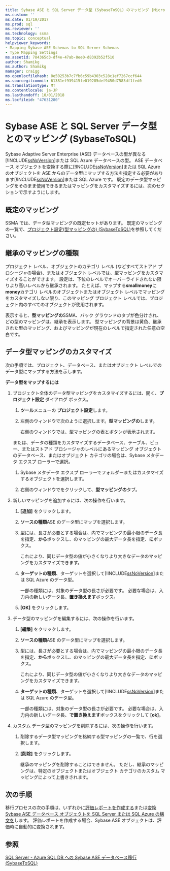 ```yaml
---
title: Sybase ASE と SQL Server データ型 (SybaseToSQL) のマッピング |Microsoft Docs
ms.custom: ''
ms.date: 01/19/2017
ms.prod: sql
ms.reviewer: ''
ms.technology: ssma
ms.topic: conceptual
helpviewer_keywords:
- Mapping Sybase ASE Schemas to SQL Server Schemas
- Type Mapping Settings
ms.assetid: 784365d3-df4e-47ab-8ee0-d8392b52f510
author: Shamikg
ms.author: Shamikg
manager: craigg
ms.openlocfilehash: 8e50253b7c7fb6c59b4303c528c1ef7267ccf644
ms.sourcegitcommit: 61381ef939415fe019285def9450d7583df1fed0
ms.translationtype: MT
ms.contentlocale: ja-JP
ms.lasthandoff: 10/01/2018
ms.locfileid: "47631280"
---
```

# <a name="mapping-sybase-ase-and-sql-server-data-types-sybasetosql"></a>Sybase ASE と SQL Server データ型とのマッピング (SybaseToSQL)
Sybase Adaptive Server Enterprise (ASE) データベースの型が異なる[!INCLUDE[ssNoVersion](../../includes/ssnoversion-md.md)]または SQL Azure データベースの型。 ASE データベース オブジェクトを変換する際に[!INCLUDE[ssNoVersion](../../includes/ssnoversion-md.md)]または SQL Azure のオブジェクトを ASE からのデータ型にマップする方法を指定する必要があります[!INCLUDE[ssNoVersion](../../includes/ssnoversion-md.md)]または SQL Azure です。 既定のデータ型マッピングをそのまま使用できるまたはマッピングをカスタマイズするには、次のセクションで示すようにします。  
  
## <a name="default-mappings"></a>既定のマッピング  
SSMA では、データ型マッピングの既定セットがあります。 既定のマッピングの一覧で、[プロジェクト設定&#40;型マッピングの&#41; &#40;SybaseToSQL&#41;](../../ssma/sybase/project-settings-type-mapping-sybasetosql.md)を参照してください。  
  
## <a name="type-mapping-inheritance"></a>継承のマッピングの種類  
プロジェクト レベル、オブジェクトのカテゴリ レベル (などすべてストアド プロシージャの場合)、またはオブジェクト レベルでは、型マッピングをカスタマイズすることができます。 設定は、下位のレベルでオーバーライドされない限りより高いレベルから継承されます。 たとえば、マップする**smallmoney**に**money**カテゴリ レベルのオブジェクトまたはオブジェクト レベルでマッピングをカスタマイズしない限り、このマッピング プロジェクト レベルでは、プロジェクト内のすべてのオブジェクトが使用されます。  
  
表示すると、**型マッピングの**SSMA、バック グラウンドのタブが色分けされ、どの型のマッピングは、継承を表示します。 型マッピングの背景は黄色、継承された型のマッピング、およびマッピングが現在のレベルで指定された任意の空白です。  
  
## <a name="customizing-data-type-mappings"></a>データ型マッピングのカスタマイズ  
次の手順では、プロジェクト、データベース、またはオブジェクト レベルでのデータ型にマップする方法を示します。  
  
**データ型をマップするには**  
  
1.  プロジェクト全体のデータ型マッピングをカスタマイズするには、開く、**プロジェクト設定** ダイアログ ボックス。  
  
    1.  **ツール**メニューの **プロジェクト設定**します。  
  
    2.  左側のウィンドウで次のように選択します。**型マッピングの**します。  
  
        右側のウィンドウでは、型マッピングの表とボタンが表示されます。  
  
    または、データの種類をカスタマイズするデータベース、テーブル、ビュー、またはストアド プロシージャのレベルにあるマッピング オブジェクトのデータベース、またはオブジェクト カテゴリの場合は、Sybase メタデータ エクスプ ローラーで選択。  
  
    1.  Sybase メタデータ エクスプ ローラーでフォルダーまたはカスタマイズするオブジェクトを選択します。  
  
    2.  右側のウィンドウでをクリックして、**型マッピングの**タブ。  
  
2.  新しいマッピングを追加するには、次の操作を行います。  
  
    1.  **[追加]** をクリックします。  
  
    2.  **ソースの種類**ASE のデータ型にマップを選択します。  
  
    3.  型には、長さが必要とする場合は、内でマッピングの最小限のデータ長を指定、**から**ボックスし、のマッピングの最大データ長を指定、**に**ボックス。  
  
        これにより、同じデータ型の値が小さくなりより大きなデータのマッピングをカスタマイズできます。  
  
    4.  **ターゲットの種類**、ターゲットを選択して[!INCLUDE[ssNoVersion](../../includes/ssnoversion-md.md)]または SQL Azure のデータ型。  
  
        一部の種類には、対象のデータ型の長さが必要です。 必要な場合は、入力内の新しいデータ長、**置き換えます**ボックス。  
  
    5.  **[OK]** をクリックします。  
  
3.  データ型のマッピングを編集するには、次の操作を行います。  
  
    1.  **[編集]** をクリックします。  
  
    2.  **ソースの種類**ASE のデータ型にマップを選択します。  
  
    3.  型には、長さが必要とする場合は、内でマッピングの最小限のデータ長を指定、**から**ボックスし、のマッピングの最大データ長を指定、**に**ボックス。  
  
        これにより、同じデータ型の値が小さくなりより大きなデータのマッピングをカスタマイズできます。  
  
    4.  **ターゲットの種類**、ターゲットを選択して[!INCLUDE[ssNoVersion](../../includes/ssnoversion-md.md)]または SQL Azure のデータ型。  
  
        一部の種類には、対象のデータ型の長さが必要です。 必要な場合は、入力内の新しいデータ長、**で置き換えます**ボックスをクリックして **[ok]**。  
  
4.  カスタム データ型のマッピングを削除するには、次の操作を行います。  
  
    1.  削除するデータ型マッピングを格納する型マッピングの一覧で、行を選択します。  
  
    2.  **[削除]** をクリックします。  
  
        継承のマッピングを削除することはできません。 ただし、継承のマッピングは、特定のオブジェクトまたはオブジェクト カテゴリのカスタム マッピングによって上書きされます。  
  
## <a name="next-steps"></a>次の手順  
移行プロセスの次の手順は、いずれかに[評価レポートを作成する](assessing-sybase-ase-database-objects-for-conversion-sybasetosql.md)または[変換 Sybase ASE データベース オブジェクトを SQL Server または SQL Azure の構文を](converting-sybase-ase-database-objects-sybasetosql.md)します。 評価レポートを作成する場合、Sybase ASE オブジェクトは、評価時に自動的に変換されます。  
  
## <a name="see-also"></a>参照  
[SQL Server - Azure SQL DB への Sybase ASE データベース移行&#40;SybaseToSQL&#41;](../../ssma/sybase/migrating-sybase-ase-databases-to-sql-server-azure-sql-db-sybasetosql.md)  
  
